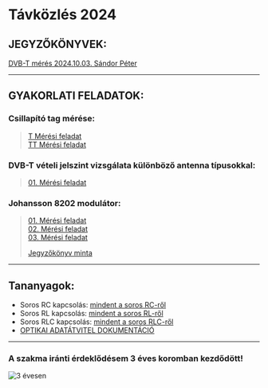 # Távközlés 2024  

## JEGYZŐKÖNYVEK:   
[DVB-T mérés 2024.10.03. Sándor Péter](https://sandorpeteer.github.io/tavkozles/DVB-T_meres_SP)  

---  
## GYAKORLATI FELADATOK:   

### Csillapító tag mérése:   
> [T Mérési feladat](https://sandorpeteer.github.io/tavkozles/RLC/T)   
> [TT Mérési feladat](https://sandorpeteer.github.io/tavkozles/RLC/PI)   

### DVB-T vételi jelszint vizsgálata különböző antenna típusokkal:   
> [01. Mérési feladat](https://sandorpeteer.github.io/tavkozles/antennak/feladat)   


### Johansson 8202 modulátor:   
> [01. Mérési feladat](https://sandorpeteer.github.io/tavkozles/Johansson_8202_modulator/feladat)   
> [02. Mérési feladat](https://sandorpeteer.github.io/tavkozles/Johansson_8202_modulator/feladat2)   
> [03. Mérési feladat](https://sandorpeteer.github.io/tavkozles/Johansson_8202_modulator/feladat2)
> 
> [Jegyzőkönyv minta](https://sandorpeteer.github.io/tavkozles/Johansson_8202_modulator/jegyzokonyv_minta)   

---   

## Tananyagok:

- Soros RC kapcsolás: [mindent a soros RC-ről](https://sandorpeteer.github.io/tavkozles/soros_rc.pdf)   
- Soros RL kapcsolás: [mindent a soros RL-ről](https://sandorpeteer.github.io/tavkozles/soros_rl.pdf)   
- Soros RLC kapcsolás: [mindent a soros RLC-ről](https://sandorpeteer.github.io/tavkozles/soros_rlc.pdf)   
- [OPTIKAI ADATÁTVITEL DOKUMENTÁCIÓ](https://docs.google.com/document/d/1dnqqqghsqOKc_PRbdLQtqtarTR4-t_Bkibqxh3Sk_7Y/edit?usp=sharing)  

---

### A szakma iránti érdeklődésem 3 éves koromban kezdődött! 
![3 évesen](https://sandorpeteer.github.io/tavkozles/Peti3evesen.jpg)
